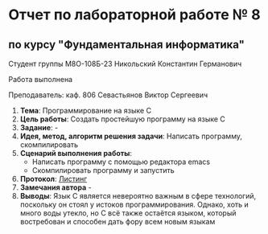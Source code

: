 # Отчет по лабораторной работе № 8
## по курсу "Фундаментальная информатика"

Студент группы М8О-108Б-23 Никольский Константин Германович

Работа выполнена 

Преподаватель: каф. 806 Севастьянов Виктор Сергеевич

1. **Тема**: Программирование на языке C
2. **Цель работы**: Создать простейшую программу на языке C
3. **Заданиe**: -
4. **Идея, метод, алгоритм решения задачи**: Написать программу, скомпилировать
5. **Сценарий выполнения работы**: 
    - Написать программу с помощью редактора emacs
    - Скомпилировать программу и запустить
6. **Протокол**: [Листинг](https://github.com/Proksima1/labs_inf/blob/main/lab-6/listing.txt)
7. **Замечания автора** -
8. **Выводы**: Язык C является невероятно важным в сфере технологий, поскольку он стоял у истоков программирования. Однако, хоть и много воды утекло, но C всё также остаётся языком, который востребован и способен дать фору всем новым языкам
